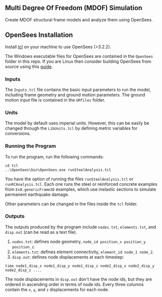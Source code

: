 ## Multi Degree Of Freedom (MDOF) Simulation 
Create MDOF structural frame models and analyze them using OpenSees.

## OpenSees Installation
Install [tcl](http://www.tcl.tk/software/tcltk/) on your machine to use OpenSees (>3.2.2).

The Windows executable files for OpenSees are contained in the `OpenSees` folder in this repo. If you are Linux then consider building OpenSees from source using this [guide](https://www.researchgate.net/post/How-to-install-opensees-in-UBUNTU).

### Inputs
The `Inputs.tcl` file contains the basic input parameters to run the model, including frame geometry and ground motion parameters. The ground motion input file is contained in the `GMfiles` folder.

### Units
The model by default uses imperial units. However, this can be easily be changed through the `LibUnits.tcl` by defining metric variables for conversions.

### Running the Program

To run the program, run the following commands:
```
cd tcl
..\OpenSees\bin\OpenSees.exe runSteelAnalysis.tcl
```

You have the option of running the files `runSteelAnalysis.tcl` or `runRCAnalysis.tcl`. Each one runs the steel or reinforced concrete examples from `Ex8.genericFrame3D` examples, which use inelastic sections to simulate permanent earthquake damage.

Other parameters can be changed in the files inside the `tcl` folder.

### Outputs
The outputs produced by the program include `nodes.txt`, `elements.txt`, and `disp.out` (can be read as a text file).

1. `nodes.txt`: defines node geometry, `node_id position_x position_y position_z`.
2. `elements.txt`: defines element connectivity, `element_id node_1 node_2`.
3. `disp.out`: defines node displacements at each timestep: 
```
time node1_disp_x node1_disp_y node1_disp_z node2_disp_x node2_disp_y node2_disp_z ....
```

The node displacements in `disp.out` don't have the node ids, but they are ordered in ascending order in terms of node ids. Every three columns contain the `x`, `y`, and `z` displacements for each node.
